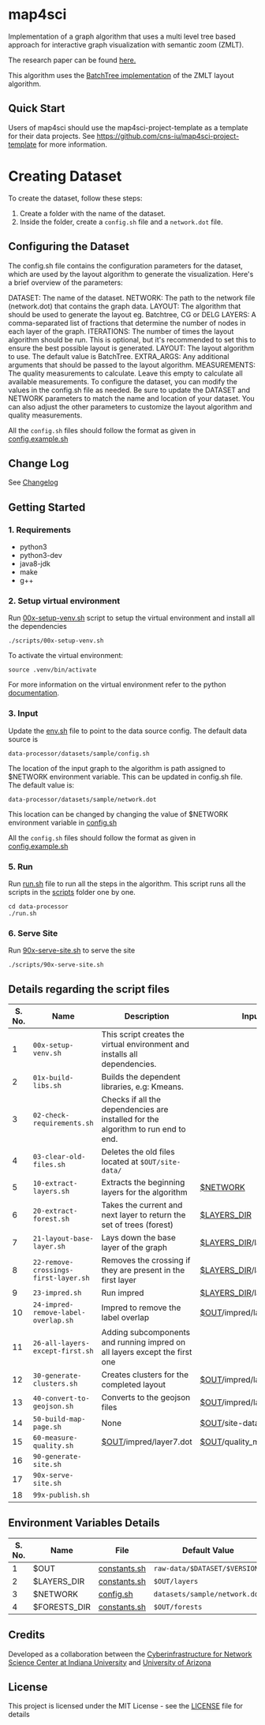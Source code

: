 # map4sci

Implementation of a graph algorithm that uses a multi level tree based approach for interactive graph visualization with semantic zoom (ZMLT).

The research paper can be found [here.](https://arxiv.org/pdf/1906.05996.pdf)

This algorithm uses the [BatchTree implementation](https://github.com/khaled-rahman/BatchTree) of the ZMLT layout algorithm.

## Quick Start

Users of map4sci should use the map4sci-project-template as a template for their data projects. See <https://github.com/cns-iu/map4sci-project-template> for more information.

# Creating Dataset

To create the dataset, follow these steps:

1. Create a folder with the name of the dataset.
2. Inside the folder, create a `config.sh` file and a `network.dot` file.

## Configuring the Dataset
The config.sh file contains the configuration parameters for the dataset, which are used by the layout algorithm to generate the visualization. Here's a brief overview of the parameters:

DATASET: The name of the dataset.
NETWORK: The path to the network file (network.dot) that contains the graph data.
LAYOUT: The algorithm that should be used to generate the layout eg. Batchtree, CG or DELG
LAYERS: A comma-separated list of fractions that determine the number of nodes in each layer of the graph.
ITERATIONS: The number of times the layout algorithm should be run. This is optional, but it's recommended to set this to ensure the best possible layout is generated.
LAYOUT: The layout algorithm to use. The default value is BatchTree.
EXTRA_ARGS: Any additional arguments that should be passed to the layout algorithm.
MEASUREMENTS: The quality measurements to calculate. Leave this empty to calculate all available measurements.
To configure the dataset, you can modify the values in the config.sh file as needed. Be sure to update the DATASET and NETWORK parameters to match the name and location of your dataset. You can also adjust the other parameters to customize the layout algorithm and quality measurements.

All the `config.sh` files should follow the format as given in [config.example.sh](data-processor/datasets/config.example.sh)

## Change Log

See [Changelog](CHANGELOG.md)

## Getting Started

### 1. Requirements

- python3
- python3-dev
- java8-jdk
- make
- g++

### 2. Setup virtual environment

Run [00x-setup-venv.sh](scripts/00x-setup-venv.sh) </a> script to setup the virtual environment and install all the dependencies

    ./scripts/00x-setup-venv.sh

To activate the virtual environment:

    source .venv/bin/activate

For more information on the virtual environment refer to the python [documentation](https://docs.python.org/3/library/venv.html).

### 3. Input

Update the [env.sh](env.sh) file to point to the data source config. The default data source is

    data-processor/datasets/sample/config.sh

The location of the input graph to the algorithm is path assigned to $NETWORK environment variable. This can be updated in config.sh file. The default value is:

    data-processor/datasets/sample/network.dot

This location can be changed by changing the value of $NETWORK environment variable in [config.sh](data-processor/datasets/sample/config.sh)

All the `config.sh` files should follow the format as given in [config.example.sh](data-processor/datasets/config.example.sh)

### 5. Run

Run [run.sh](data-processor/run.sh) file to run all the steps in the algorithm. This script runs all the scripts in the [scripts](data-processor/scripts) folder one by one.

    cd data-processor
    ./run.sh

### 6. Serve Site

Run [90x-serve-site.sh](scripts/90x-serve-site.sh) to serve the site

    ./scripts/90x-serve-site.sh

## Details regarding the script files

| S. No. | Name                                 | Description                                                                       | Input Location                                      | Output Location                        |
| ------ | ------------------------------------ | --------------------------------------------------------------------------------- | --------------------------------------------------- | -------------------------------------- |
| 1      | `00x-setup-venv.sh`                  | This script creates the virtual environment and installs all dependencies.        |                                                     |
| 2      | `01x-build-libs.sh`                  | Builds the dependent libraries, e.g: Kmeans.                                      |                                                     |
| 3      | `02-check-requirements.sh`           | Checks if all the dependencies are installed for the algorithm to run end to end. |                                                     |
| 4      | `03-clear-old-files.sh`              | Deletes the old files located at `$OUT/site-data/`                                |                                                     | [$OUT](constants.sh)/site-data/        |
| 5      | `10-extract-layers.sh`               | Extracts the beginning layers for the algorithm                                   | [$NETWORK](datasets/sample/config.sh)               | None                                   |
| 6      | `20-extract-forest.sh`               | Takes the current and next layer to return the set of trees (forest)              | [$LAYERS_DIR](constants.sh)                         | [$FORESTS_DIR](constants.sh)$          |
| 7      | `21-layout-base-layer.sh`            | Lays down the base layer of the graph                                             | [$LAYERS_DIR](constants.sh)/layer0.dot              | [$LAYERS_DIR](constants.sh)/layer0.dot |
| 8      | `22-remove-crossings-first-layer.sh` | Removes the crossing if they are present in the first layer                       | [$LAYERS_DIR](constants.sh)/layer0.dot              | None                                   |
| 9      | `23-impred.sh`                       | Run impred                                                                        | [$LAYERS_DIR](constants.sh)/layer0.dot              | [$OUT](constants.sh)/impred/layer0.dot |
| 10     | `24-impred-remove-label-overlap.sh`  | Impred to remove the label overlap                                                | [$OUT](constants.sh)/impred/layer0.dot              | [$OUT](constants.sh)/impred/layer0.dot |
| 11     | `26-all-layers-except-first.sh`      | Adding subcomponents and running impred on all layers except the first one        |                                                     |
| 12     | `30-generate-clusters.sh`            | Creates clusters for the completed layout                                         | [$OUT](constants.sh)/impred/layer7.dot              | [$OUT](constants.sh)/clustered/map.svg |
| 13     | `40-convert-to-geojson.sh`           | Converts to the geojson files                                                     | [$OUT](constants.sh)/impred/layer7.dot              | [$OUT](constants.sh)/clustered         |
| 14     | `50-build-map-page.sh`               | None                                                                              | [$OUT](constants.sh)/site-data/visualization        |
| 15     | `60-measure-quality.sh`              | [$OUT](constants.sh)/impred/layer7.dot                                            | [$OUT](constants.sh)/quality_measurement/result.txt |
| 16     | `90-generate-site.sh`                |                                                                                   |
| 17     | `90x-serve-site.sh`                  |                                                                                   |
| 18     | `99x-publish.sh`                     |                                                                                   |

## Environment Variables Details

| S. No. | Name         | File                                   | Default Value                 |
| ------ | ------------ | -------------------------------------- | ----------------------------- |
| 1      | $OUT         | [constants.sh](constants.sh)           | `raw-data/$DATASET/$VERSION`  |
| 2      | $LAYERS_DIR  | [constants.sh](constants.sh)           | `$OUT/layers`                 |
| 3      | $NETWORK     | [config.sh](datasets/sample/config.sh) | `datasets/sample/network.dot` |
| 4      | $FORESTS_DIR | [constants.sh](constants.sh)           | `$OUT/forests`                |

## Credits

Developed as a collaboration between the [Cyberinfrastructure for Network Science Center at Indiana University](http://cns.iu.edu/) and [University of Arizona](https://www.arizona.edu/)

## License

This project is licensed under the MIT License - see the [LICENSE](LICENSE) file for details

